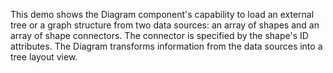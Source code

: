 This demo shows the Diagram component's capability to load an external tree or a graph structure from two data sources: an array of shapes and an array of shape connectors. The connector is specified by the shape's ID attributes. The Diagram transforms information from the data sources into a tree layout view. 